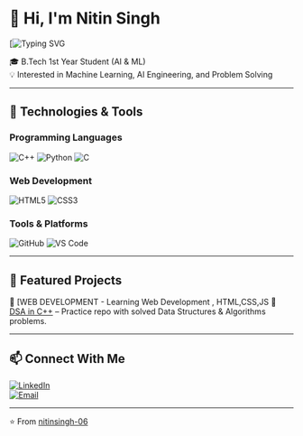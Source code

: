 # 👋 Hi, I'm Nitin Singh  

[![Typing SVG](https://readme-typing-svg.herokuapp.com?size=25&color=00F75D&lines=AI+%26+ML+Enthusiast;Python+%7C+C%2B%2B+%7C+DSA+Learner;B.Tech+Student+%7C+Aspiring+AI+Engineer;)


🎓 B.Tech 1st Year Student (AI & ML)  
💡 Interested in Machine Learning, AI Engineering, and Problem Solving  

---

## 🚀 Technologies & Tools  

### Programming Languages  
![C++](https://img.shields.io/badge/C++-00599C?style=for-the-badge&logo=cplusplus&logoColor=white)
![Python](https://img.shields.io/badge/Python-3776AB?style=for-the-badge&logo=python&logoColor=white)
![C](https://img.shields.io/badge/C-272D2D?style=for-the-badge&logo=c&logoColor=white)

### Web Development  
![HTML5](https://img.shields.io/badge/HTML5-E34F26?style=for-the-badge&logo=html5&logoColor=white)
![CSS3](https://img.shields.io/badge/CSS3-1572B6?style=for-the-badge&logo=css3&logoColor=white)

### Tools & Platforms  
![GitHub](https://img.shields.io/badge/GitHub-181717?style=for-the-badge&logo=github&logoColor=white)
![VS Code](https://img.shields.io/badge/VS%20Code-0078D4?style=for-the-badge&logo=visualstudiocode&logoColor=white)

---


## 🌟 Featured Projects  

🔹 [WEB DEVELOPMENT - Learning Web Development , HTML,CSS,JS
🔹 [DSA in C++](#) – Practice repo with solved Data Structures & Algorithms problems.  


---

## 📫 Connect With Me  

[![LinkedIn](https://img.shields.io/badge/LinkedIn-0077B5?style=for-the-badge&logo=linkedin&logoColor=white)](https://www.linkedin.com/in/nitin-singh-a6218630b/)    
[![Email](https://img.shields.io/badge/Email-D14836?style=for-the-badge&logo=gmail&logoColor=white)](mailto:nitinsinghbagri005@gmail.com)  

---

⭐️ From [nitinsingh-06](https://github.com/nitinsingh-06)
